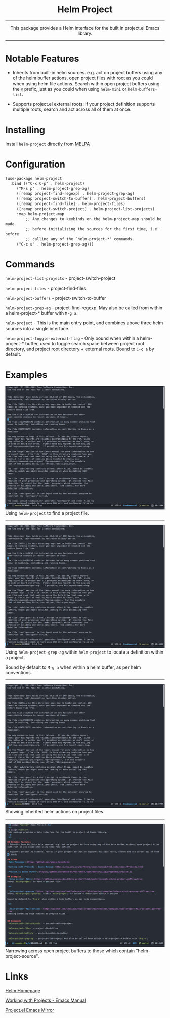 <h1 align="center">Helm Project</h1>
<hr>
<p align="center">
This package provides a Helm interface for the built in project.el Emacs library.
</p>
<hr>

# Notable Features
* Inherits from built-in helm sources. e.g. act on project buffers using any of the helm buffer actions, open project files with root as you could when using helm file actions. Search within open project buffers using the `@` prefix, just as you could when using `helm-mini` or `helm-buffers-list`.

* Supports project.el external roots: If your project definition supports multiple roots, search and act across all of them at once.

# Installing
Install `helm-project` directly from [MELPA](https://melpa.org/#/helm-project)

# Configuration
``` emacs-lisp
(use-package helm-project
  :bind (("C-x C-p" . helm-project)
	 ("M-s p" . helm-project-grep-ag)
	 ([remap project-find-regexp] . helm-project-grep-ag)
	 ([remap project-switch-to-buffer] . helm-project-buffers)
	 ([remap project-find-file] . helm-project-files)
	 ([remap project-switch-project] . helm-project-list-projects)
	 :map helm-project-map
         ;; Any changes to keybinds on the helm-project-map should be made
         ;; before initializing the sources for the first time, i.e. before
         ;; calling any of the `helm-project-*' commands.
	 ("C-c s" . helm-project-grep-ag)))
```

# Commands
`helm-project-list-projects` - project-switch-project

`helm-project-files` - project-find-files

`helm-project-buffers` - project-switch-to-buffer

`helm-project-grep-ag` - project-find-regexp. May also be called from within a helm-project-* buffer with `M-g a`.

`helm-project` - This is the main entry point, and combines above three helm sources into a single interface.

`helm-project-toggle-external-flag` - Only bound when within a helm-project-* buffer, used to toggle search space between project root directory, and project root directory + external roots. Bound to `C-c a` by default.

# Examples
![helm-project-files](https://github.com/cmccloud/helm-project/blob/master/examples/helm-project.gif?raw=true)
Using `helm-project` to find a project file.

<hr>

![helm-project-grep-ag](https://github.com/cmccloud/helm-project/blob/master/examples/helm-project-grep-ag.gif?raw=true)
Using `helm-project-grep-ag` within `helm-project` to locate a definition within a project.

Bound by default to `M-g a` when within a helm buffer, as per helm conventions.

<hr>

![helm-project-file-actions](https://github.com/cmccloud/helm-project/blob/master/examples/helm-project-file-actions.gif?raw=true)
Showing inherited helm actions on project files.

<hr>

![helm-project-search-in-buffer](https://github.com/cmccloud/helm-project/blob/master/examples/helm-project-search-in-buffer.gif?raw=true)
Narrowing across open project buffers to those which contain "helm-project-source".

# Links
[Helm Homepage](https://github.com/emacs-helm/helm)

[Working with Projects - Emacs Manual](https://www.gnu.org/software/emacs/manual/html_node/emacs/Projects.html)

[Project.el Emacs Mirror](https://github.com/emacs-mirror/emacs/blob/master/lisp/progmodes/project.el)


